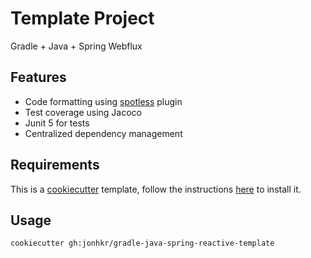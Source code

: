 # Template Project

Gradle + Java + Spring Webflux

## Features
- Code formatting using [spotless](https://github.com/diffplug/spotless) plugin
- Test coverage using Jacoco
- Junit 5 for tests
- Centralized dependency management

## Requirements

This is a [cookiecutter](https://github.com/cookiecutter/cookiecutter) template, follow the instructions [here](https://github.com/cookiecutter/cookiecutter) to install it.

## Usage

```sh
cookiecutter gh:jonhkr/gradle-java-spring-reactive-template
```